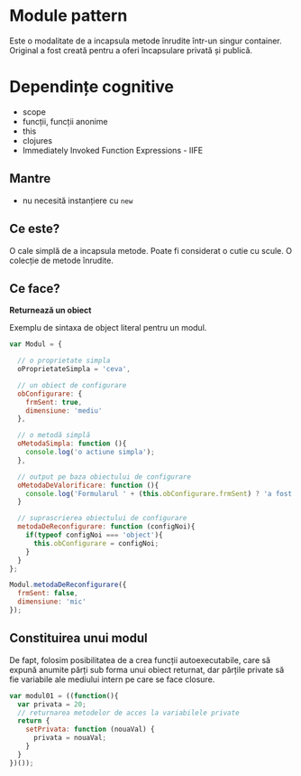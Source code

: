 # Module pattern

Este o modalitate de a incapsula metode înrudite într-un singur container.
Original a fost creată pentru a oferi încapsulare privată și publică.

# Dependințe cognitive

- scope
- funcții, funcții anonime
- this
- clojures
- Immediately Invoked Function Expressions - IIFE

## Mantre

- nu necesită instanțiere cu `new`

## Ce este?

O cale simplă de a incapsula metode. Poate fi considerat o cutie cu scule. O colecție de metode înrudite.

## Ce face?

**Returnează un obiect**

Exemplu de sintaxa de object literal pentru un modul.

```javascript
var Modul = {

  // o proprietate simpla
  oProprietateSimpla = 'ceva',

  // un obiect de configurare
  obConfigurare: {
    frmSent: true,
    dimensiune: 'mediu'
  },

  // o metodă simplă
  oMetodaSimpla: function (){
    console.log('o actiune simpla');
  },

  // output pe baza obiectului de configurare
  oMetodaDeValorificare: function (){
    console.log('Formularul ' + (this.obConfigurare.frmSent) ? 'a fost trimis' : 'nu a fost trimis');
  }

  // suprascrierea obiectului de configurare
  metodaDeReconfigurare: function (configNoi){
    if(typeof configNoi === 'object'){
      this.obConfigurare = configNoi;
    }
  }
};

Modul.metodaDeReconfigurare({
  frmSent: false,
  dimensiune: 'mic'
});
```

## Constituirea unui modul

De fapt, folosim posibilitatea de a crea funcții autoexecutabile, care să expună anumite părți sub forma unui obiect returnat, dar părțile private să fie variabile ale mediului intern pe care se face closure.

```javascript
var modul01 = ((function(){
  var privata = 20;
  // returnarea metodelor de acces la variabilele private
  return {
    setPrivata: function (nouaVal) {
      privata = nouaVal;
    }
  }
})());
```
